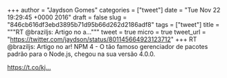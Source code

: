 
+++
author = "Jaydson Gomes"
categories = ["tweet"]
date = "Tue Nov 22 19:29:45 +0000 2016"
draft = false
slug = "846cb616df3ebd3895b71d95b66d262d2186adf8"
tags = ["tweet"]
title = """RT @braziljs: Artigo no a..."""
tweet = true
micro = true
tweet_url = "https://twitter.com/jaydson/status/801145664923123712"
+++
RT @braziljs: Artigo no ar! NPM 4 - O tão famoso gerenciador de pacotes padrão para o Node.js, chegou na sua versão 4.0.0.

https://t.co/kj…
